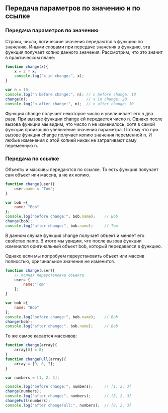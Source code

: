 ## Передача параметров по значению и по ссылке

### Передача параметров по значению

Строки, числа, логические значения передаются в функцию по значению. Иными словами при передаче значения в функцию, эта функция получает копию данного значения. 
Рассмотрим, что это значит в практическом плане:

```js
function change(x){
	x = 2 * x;
	console.log("x in change:", x);
}

var n = 10;
console.log("n before change:", n);	// n before change: 10
change(n);							// x in change: 20
console.log("n after change:", n);	// n after change: 10
```

Функция change получает некоторое число и увеличивает его в два раза. При вызове функции change ей передается число n. Однако после вызова функции мы 
видим, что число n не изменилось, хотя в самой функции произошло увеличение значения параметра. Потому что при вызове функция change получает копию значения 
переменной n. И любые изменения с этой копией никак не затрагивают саму переменную n.

### Передача по ссылке

Объекты и массивы передаются по ссылке. То есть функция получает сам объект или массив, а не их копию.

```js
function change(user){
	user.name = "Tom";
}

var bob ={ 
	name: "Bob"
};
console.log("before change:", bob.name);	// Bob
change(bob);
console.log("after change:", bob.name);		// Tom
```

В данном случае функция change получает объект и меняет его свойство name. В итоге мы увидим, что после вызова функции изменился оригинальный 
объект bob, который передавался в функцию.

Однако если мы попробуем переустановить объект или массив полностью, оригинальное значение не изменится.

```js
function change(user){
	// полная переустановка объекта
	user= {
		name:"Tom"
	};
}

var bob ={ 
	name: "Bob"
};
console.log("before change:", bob.name);	// Bob
change(bob);
console.log("after change:", bob.name);		// Bob
```

То же самое касается массивов:

```js
function change(array){
	array[0] = 8;
}
function changeFull(array){
	array = [9, 8, 7];
}

var numbers = [1, 2, 3];

console.log("before change:", numbers);		// [1, 2, 3]
change(numbers);
console.log("after change:", numbers);		// [8, 2, 3]
changeFull(numbers);
console.log("after changeFull:", numbers);	// [8, 2, 3]
```

